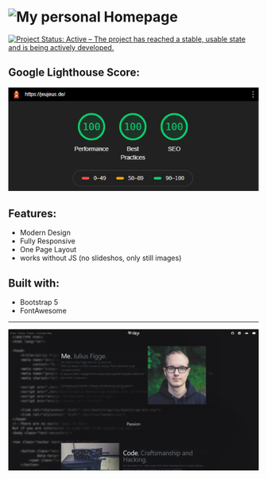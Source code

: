 # ![My personal Homepage](https://jeujeus.de)
[![Project Status: Active – The project has reached a stable, usable state and is being actively developed.](https://www.repostatus.org/badges/latest/active.svg)](https://www.repostatus.org/#active)

## Google Lighthouse Score:
<p align="center">
  <img src="https://raw.githubusercontent.com/JeuJeus/homepage/master/img/score.png">
</p>

## Features:
- Modern Design
- Fully Responsive
- One Page Layout
- works without JS (no slideshos, only still images)

## Built with:
- Bootstrap 5
- FontAwesome

--- 

![image](https://raw.githubusercontent.com/JeuJeus/homepage/master/img/website.png)

